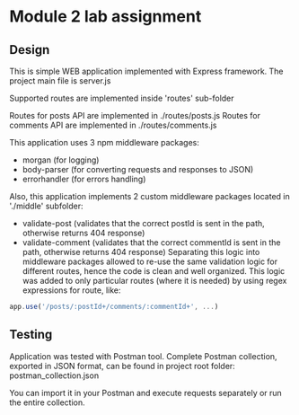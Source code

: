 # Module 2 lab assignment

## Design

This is simple WEB application implemented with Express framework.
The project main file is server.js

Supported routes are implemented inside 'routes' sub-folder

Routes for posts API are implemented in ./routes/posts.js
Routes for comments API are implemented in ./routes/comments.js

This application uses 3 npm middleware packages:
* morgan (for logging)
* body-parser (for converting requests and responses to JSON)
* errorhandler (for errors handling)

Also, this application implements 2 custom middleware packages located in './middle' subfolder:
* validate-post (validates that the correct postId is sent in the path, otherwise returns 404 response)
* validate-comment (validates that the correct commentId is sent in the path, otherwise returns 404 response)
Separating this logic into middleware packages allowed to re-use the same validation logic for different routes,
hence the code is clean and well organized.
This logic was added to only particular routes (where it is needed) by using regex expressions for route, like:
````javascript
app.use('/posts/:postId+/comments/:commentId+', ...)
````

## Testing
Application was tested with Postman tool.
Complete Postman collection, exported in JSON format, can be found in project root folder: postman_collection.json

You can import it in your Postman and execute requests separately or run the entire collection.
 

